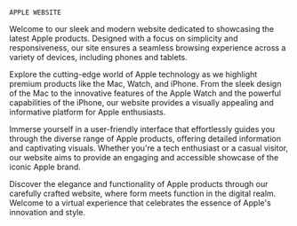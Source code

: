                                                                        APPLE WEBSITE

Welcome to our sleek and modern website dedicated to showcasing the latest Apple products. Designed with a focus on simplicity and responsiveness, our site ensures a seamless browsing experience across a variety of devices, including phones and tablets.

Explore the cutting-edge world of Apple technology as we highlight premium products like the Mac, Watch, and iPhone. From the sleek design of the Mac to the innovative features of the Apple Watch and the powerful capabilities of the iPhone, our website provides a visually appealing and informative platform for Apple enthusiasts.

Immerse yourself in a user-friendly interface that effortlessly guides you through the diverse range of Apple products, offering detailed information and captivating visuals. Whether you're a tech enthusiast or a casual visitor, our website aims to provide an engaging and accessible showcase of the iconic Apple brand.

Discover the elegance and functionality of Apple products through our carefully crafted website, where form meets function in the digital realm. Welcome to a virtual experience that celebrates the essence of Apple's innovation and style.
